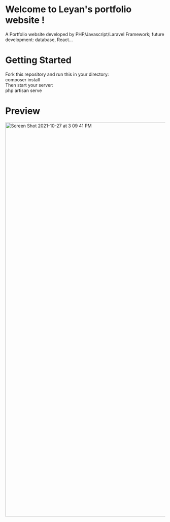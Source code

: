 # Welcome to Leyan's portfolio website !
A Portfolio website developed by PHP/Javascript/Laravel Framework; future development: database, React...

# Getting Started
Fork this repository and run this in your directory: <br />
composer install <br />
Then start your server: <br />
php artisan serve  <br />

# Preview

<img width="1241" alt="Screen Shot 2021-10-27 at 3 09 41 PM" src="https://user-images.githubusercontent.com/19754092/139155643-73597ed7-9adb-4ed0-919b-0b0fb03a967d.png">
